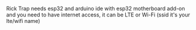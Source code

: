 Rick Trap needs esp32 and arduino ide with esp32 motherboard add-on
and you need to have internet access, it can be LTE or Wi-Fi
(ssid it's your lte/wifi name)
